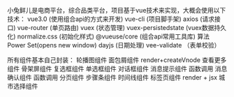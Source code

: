 小兔鲜儿是电商平台，综合品类平台，项目基于vue技术来实现，大概会使用以下技术：
vue3.0 (使用组合api的方式来开发)
vue-cli (项目脚手架)
axios (请求接口)
vue-router (单页路由)
vuex (状态管理)
vuex-persistedstate (vuex数据持久化)
normalize.css (初始化样式)
@vueuse/core (组合api常用工具库)
算法 Power Set(opens new window)
dayjs (日期处理)
vee-validate （表单校验）

所有组件基本自己封装：
轮播图组件
面包屑组件 render+createVnode
查看更多组件
骨架屏组件
复选框组件
单选框组件
对话框组件
消息提示组件 函数调用
消息确认组件 函数调用
分页组件
步骤条组件
时间线组件
标签页组件 render + jsx
城市选择组件